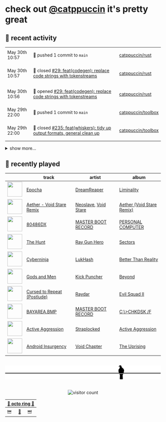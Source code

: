 # check out [@catppuccin](https://github.com/catppuccin) it's pretty great

## 📅 recent activity

<!-- SCRIPT:REPLACE:GITHUB -->
<table>
<tbody>
<tr>
<td><span title='2024-05-30T10:57:44+00:00'>May 30th 10:57</span></td>
<td>

🚢 pushed 1 commit to `main`

</td>
<td>

[catppuccin/rust](https://github.com/catppuccin/rust)

</td>
</tr>
<tr>
<td><span title='2024-05-30T10:57:44+00:00'>May 30th 10:57</span></td>
<td>

🎉 closed [#29: feat(codegen): replace code strings with tokenstreams](https://github.com/catppuccin/rust/pull/29)

</td>
<td>

[catppuccin/rust](https://github.com/catppuccin/rust)

</td>
</tr>
<tr>
<td><span title='2024-05-30T10:56:41+00:00'>May 30th 10:56</span></td>
<td>

🚀 opened [#29: feat(codegen): replace code strings with tokenstreams](https://github.com/catppuccin/rust/pull/29)

</td>
<td>

[catppuccin/rust](https://github.com/catppuccin/rust)

</td>
</tr>
<tr>
<td><span title='2024-05-29T22:00:49+00:00'>May 29th 22:00</span></td>
<td>

🚢 pushed 1 commit to `main`

</td>
<td>

[catppuccin/toolbox](https://github.com/catppuccin/toolbox)

</td>
</tr>
<tr>
<td><span title='2024-05-29T22:00:48+00:00'>May 29th 22:00</span></td>
<td>

🎉 closed [#235: feat(whiskers): tidy up output formats, general clean up](https://github.com/catppuccin/toolbox/pull/235)

</td>
<td>

[catppuccin/toolbox](https://github.com/catppuccin/toolbox)

</td>
</tr>
</tbody>
</table>

<details>
<summary>show more...</summary>
<table>
<tbody>
<tr>
<td><span title='2024-05-29T16:55:12+00:00'>May 29th 16:55</span></td>
<td>

🚀 opened [#235: feat(whiskers): tidy up output formats, general clean up](https://github.com/catppuccin/toolbox/pull/235)

</td>
<td>

[catppuccin/toolbox](https://github.com/catppuccin/toolbox)

</td>
</tr>
<tr>
<td><span title='2024-05-29T09:22:41+00:00'>May 29th 09:22</span></td>
<td>

💬 commented on [#234: ci(release-please): use action from `googleapis`](https://github.com/catppuccin/toolbox/pull/234)

</td>
<td>

[catppuccin/toolbox](https://github.com/catppuccin/toolbox)

</td>
</tr>
<tr>
<td><span title='2024-05-29T09:22:32+00:00'>May 29th 09:22</span></td>
<td>

✅ closed [#232: update release-please action](https://github.com/catppuccin/toolbox/issues/232)

</td>
<td>

[catppuccin/toolbox](https://github.com/catppuccin/toolbox)

</td>
</tr>
<tr>
<td><span title='2024-05-29T09:22:32+00:00'>May 29th 09:22</span></td>
<td>

🚢 pushed 1 commit to `main`

</td>
<td>

[catppuccin/toolbox](https://github.com/catppuccin/toolbox)

</td>
</tr>
<tr>
<td><span title='2024-05-29T09:22:31+00:00'>May 29th 09:22</span></td>
<td>

🎉 closed [#234: ci(release-please): use action from `googleapis`](https://github.com/catppuccin/toolbox/pull/234)

</td>
<td>

[catppuccin/toolbox](https://github.com/catppuccin/toolbox)

</td>
</tr>
<tr>
<td><span title='2024-05-28T15:22:01+00:00'>May 28th 15:22</span></td>
<td>

🚢 pushed 1 commit to `main`

</td>
<td>

[catppuccin/toolbox](https://github.com/catppuccin/toolbox)

</td>
</tr>
<tr>
<td><span title='2024-05-28T15:20:42+00:00'>May 28th 15:20</span></td>
<td>

🎉 closed [#233: fix(deps): update rust crate tera to v1.20.0](https://github.com/catppuccin/toolbox/pull/233)

</td>
<td>

[catppuccin/toolbox](https://github.com/catppuccin/toolbox)

</td>
</tr>
<tr>
<td><span title='2024-05-28T14:52:10+00:00'>May 28th 14:52</span></td>
<td>

🚢 pushed 1 commit to `main`

</td>
<td>

[catppuccin/godot](https://github.com/catppuccin/godot)

</td>
</tr>
<tr>
<td><span title='2024-05-28T14:51:18+00:00'>May 28th 14:51</span></td>
<td>

💬 commented on [#1: refactor: use whiskers](https://github.com/catppuccin/godot/pull/1)

</td>
<td>

[catppuccin/godot](https://github.com/catppuccin/godot)

</td>
</tr>
<tr>
<td><span title='2024-05-28T14:50:28+00:00'>May 28th 14:50</span></td>
<td>

🎉 closed [#1: refactor: use whiskers](https://github.com/catppuccin/godot/pull/1)

</td>
<td>

[catppuccin/godot](https://github.com/catppuccin/godot)

</td>
</tr>
<tr>
<td><span title='2024-05-27T20:40:10+00:00'>May 27th 20:40</span></td>
<td>

📢 opened [#2406: Windows 9x](https://github.com/catppuccin/catppuccin/issues/2406)

</td>
<td>

[catppuccin/catppuccin](https://github.com/catppuccin/catppuccin)

</td>
</tr>
<tr>
<td><span title='2024-05-27T20:38:33+00:00'>May 27th 20:38</span></td>
<td>

🪄 created repository

</td>
<td>

[backwardspy/ctp-windows9x](https://github.com/backwardspy/ctp-windows9x)

</td>
</tr>
</tbody>
</table>
</details>
<!-- SCRIPT:REPLACE:GITHUB -->

## 🎵 recently played

<!-- SCRIPT:REPLACE:SPOTIFY -->
| | track | artist | album |
| - | - | - | - |
| <img src="https://i.scdn.co/image/ab67616d00004851d452732763b07186c51c0df4" width="48" height="48"> | [Epocha](https://open.spotify.com/track/2GlELxHC9OOS2LNZ744x5V) | [DreamReaper](https://open.spotify.com/artist/3ymwdUUHPaNIVeWoACbiIg) | [Liminality](https://open.spotify.com/track/2GlELxHC9OOS2LNZ744x5V) |
| <img src="https://i.scdn.co/image/ab67616d000048518ba859ccf236bc88c7272d7b" width="48" height="48"> | [Aether - Void Stare Remix](https://open.spotify.com/track/0xqXXyPIb9r1K9llsOz9ZL) | [Neoslave](https://open.spotify.com/artist/5iaVOli0HEhe5paNpfBnO6), [Void Stare](https://open.spotify.com/artist/3mY59hXbxn6FdObPv3t0bf) | [Aether (Void Stare Remix)](https://open.spotify.com/track/0xqXXyPIb9r1K9llsOz9ZL) |
| <img src="https://i.scdn.co/image/ab67616d00004851a71f0689de6b3774e6985e15" width="48" height="48"> | [80486DX](https://open.spotify.com/track/0YncrpbnhzS1loSyI0nB0Z) | [MASTER BOOT RECORD](https://open.spotify.com/artist/77s5NAGQbxu8oLstaqSwHE) | [PERSONAL COMPUTER](https://open.spotify.com/track/0YncrpbnhzS1loSyI0nB0Z) |
| <img src="https://i.scdn.co/image/ab67616d00004851f35000e298be1a3b81fe976f" width="48" height="48"> | [The Hunt](https://open.spotify.com/track/0AqX9t0pxuSXiGcWrrj71B) | [Ray Gun Hero](https://open.spotify.com/artist/75QDtvSbmuKHyb0GXCiUZh) | [Sectors](https://open.spotify.com/track/0AqX9t0pxuSXiGcWrrj71B) |
| <img src="https://i.scdn.co/image/ab67616d00004851ed368e9a55374f9b703f79e3" width="48" height="48"> | [Cyberninja](https://open.spotify.com/track/1t4HDUOno12uGisZ19cwK3) | [LukHash](https://open.spotify.com/artist/3hvgLXeDFNiqDOVXl0xTge) | [Better Than Reality](https://open.spotify.com/track/1t4HDUOno12uGisZ19cwK3) |
| <img src="https://i.scdn.co/image/ab67616d00004851a91375258dc7d5a509379cc3" width="48" height="48"> | [Gods and Men](https://open.spotify.com/track/1vLNidhusflbzhyvwIeGsx) | [Kick Puncher](https://open.spotify.com/artist/1WvDvicIZrQVB2gFXZHIBN) | [Beyond](https://open.spotify.com/track/1vLNidhusflbzhyvwIeGsx) |
| <img src="https://i.scdn.co/image/ab67616d00004851920e394973de3775219fcc14" width="48" height="48"> | [Cursed to Repeat (Postlude)](https://open.spotify.com/track/4TZhkDK2RPKvJkGSVFVxP8) | [Raydar](https://open.spotify.com/artist/42cxe5wNs7fE5nRbEt00Xe) | [Evil Squad II](https://open.spotify.com/track/4TZhkDK2RPKvJkGSVFVxP8) |
| <img src="https://i.scdn.co/image/ab67616d0000485119ca2da1fcec44b49417a717" width="48" height="48"> | [BAYAREA.BMP](https://open.spotify.com/track/2yLa3vTYm9y5CUjdKMOZgC) | [MASTER BOOT RECORD](https://open.spotify.com/artist/77s5NAGQbxu8oLstaqSwHE) | [C​:\​​>CHKDSK /F](https://open.spotify.com/track/2yLa3vTYm9y5CUjdKMOZgC) |
| <img src="https://i.scdn.co/image/ab67616d0000485112d6c4442a944e713513d3b5" width="48" height="48"> | [Active Aggression](https://open.spotify.com/track/3P8mwZU88jpUip89PaCeHA) | [Straplocked](https://open.spotify.com/artist/0B5VpPE6AnClqge7VjjaPg) | [Active Aggression](https://open.spotify.com/track/3P8mwZU88jpUip89PaCeHA) |
| <img src="https://i.scdn.co/image/ab67616d00004851fe3ce172d394272d39d6c7d2" width="48" height="48"> | [Android Insurgency](https://open.spotify.com/track/3plB6Cs2zrXGQYrdNGKJW6) | [Void Chapter](https://open.spotify.com/artist/6hJhjhNdtSCfZhQiqN03lq) | [The Uprising](https://open.spotify.com/track/3plB6Cs2zrXGQYrdNGKJW6) |

<!-- SCRIPT:REPLACE:SPOTIFY -->

<br>

<div align="center">

<picture>
    <source media="(prefers-color-scheme: light)" srcset="assets/pigeon-light.svg">
    <source media="(prefers-color-scheme: dark)" srcset="assets/pigeon-dark.svg">
    <img alt="pigeon sitting on a wire" src="assets/pigeon-light.svg">
</picture>

<br>
<br>

![visitor count](https://profile-counter.glitch.me/backwardspy/count.svg)

<table>
    <thead>
        <th colspan="3"><a href="https://octo-ring.com">🐙 octo ring 🐙</a></th>
    </thead>
    <tbody>
        <td><a href="https://octo-ring.com/p/backwardspy/prev">⏮️</a></td>
        <td><a href="https://octo-ring.com/p/backwardspy/random">🔀</a></td>
        <td><a href="https://octo-ring.com/p/backwardspy/next">⏭️</a></td>
    </tbody>
</table>

</div>
